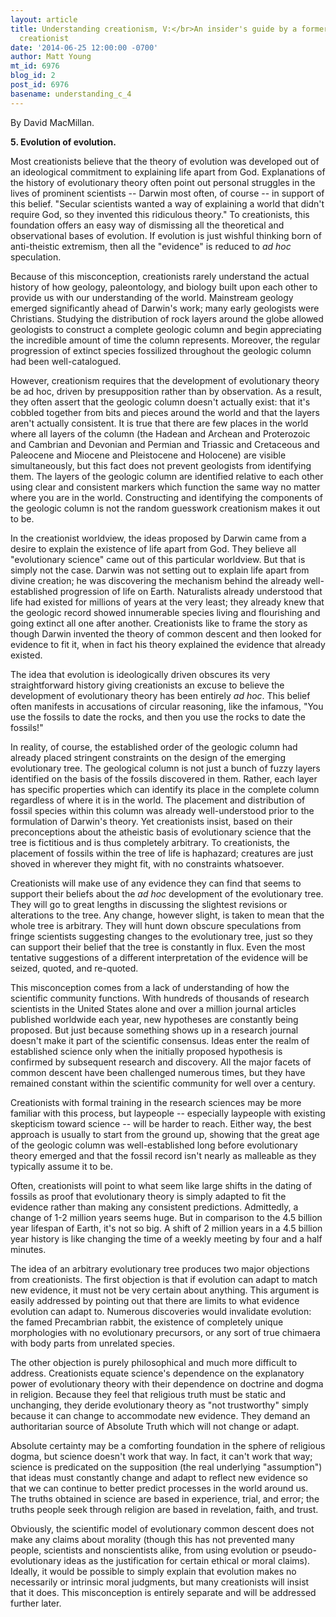 ```yaml
---
layout: article
title: Understanding creationism, V:</br>An insider's guide by a former young-Earth
  creationist
date: '2014-06-25 12:00:00 -0700'
author: Matt Young
mt_id: 6976
blog_id: 2
post_id: 6976
basename: understanding_c_4
---
```

By David MacMillan.

**5.  Evolution of evolution.**

Most creationists believe that the theory of evolution was developed out of an ideological commitment to explaining life apart from God. Explanations of the history of evolutionary theory often point out personal struggles in the lives of prominent scientists -- Darwin most often, of course -- in support of this belief. "Secular scientists wanted a way of explaining a world that didn't require God, so they invented this ridiculous theory." To creationists, this foundation offers an easy way of dismissing all the theoretical and observational bases of evolution. If evolution is just wishful thinking born of anti-theistic extremism, then all the "evidence" is reduced to _ad hoc_ speculation.

Because of this misconception, creationists rarely understand the actual history of how geology, paleontology, and biology built upon each other to provide us with our understanding of the world. Mainstream geology emerged significantly ahead of Darwin's work; many early geologists were Christians. Studying the distribution of rock layers around the globe allowed geologists to construct a complete geologic column and begin appreciating the incredible amount of time the column represents. Moreover, the regular progression of extinct species fossilized throughout the geologic column had been well-catalogued.

However, creationism requires that the development of evolutionary theory be ad hoc, driven by presupposition rather than by observation. As a result, they often assert that the geologic column doesn't actually exist: that it's cobbled together from bits and pieces around the world and that the layers aren't actually consistent. It is true that there are few places in the world where all layers of the column (the Hadean and Archean and Proterozoic and Cambrian and Devonian and Permian and Triassic and Cretaceous and Paleocene and Miocene and Pleistocene and Holocene) are visible simultaneously, but this fact does not prevent geologists from identifying them. The layers of the geologic column are identified relative to each other using clear and consistent markers which function the same way no matter where you are in the world. Constructing and identifying the components of the geologic column is not the random guesswork creationism makes it out to be.

In the creationist worldview, the ideas proposed by Darwin came from a desire to explain the existence of life apart from God. They believe all "evolutionary science" came out of this particular worldview. But that is simply not the case. Darwin was not setting out to explain life apart from divine creation; he was discovering the mechanism behind the already well-established progression of life on Earth. Naturalists already understood that life had existed for millions of years at the very least; they already knew that the geologic record showed innumerable species living and flourishing and going extinct all one after another. Creationists like to frame the story as though Darwin invented the theory of common descent and then looked for evidence to fit it, when in fact his theory explained the evidence that already existed.

The idea that evolution is ideologically driven obscures its very straightforward history giving creationists an excuse to believe the development of evolutionary theory has been entirely _ad hoc_. This belief often manifests in accusations of circular reasoning, like the infamous, "You use the fossils to date the rocks, and then you use the rocks to date the fossils!"

In reality, of course, the established order of the geologic column had already placed stringent constraints on the design of the emerging evolutionary tree. The geological column is not just a bunch of fuzzy layers identified on the basis of the fossils discovered in them. Rather, each layer has specific properties which can identify its place in the complete column regardless  of where it is in the world. The placement and distribution of fossil species within this column was already well-understood prior to the formulation of Darwin's theory. Yet creationists insist, based on their preconceptions about the atheistic basis of evolutionary science that the tree is fictitious and is thus completely arbitrary. To creationists, the placement of fossils within the tree of life is haphazard; creatures are just shoved in wherever they might fit, with no constraints whatsoever.

Creationists will make use of any evidence they can find that seems to support their beliefs about the _ad hoc_ development of the evolutionary tree. They will go to great lengths in discussing the slightest revisions or alterations to the tree. Any change, however slight, is taken to mean that the whole tree is arbitrary. They will hunt down obscure speculations from fringe scientists suggesting changes to the evolutionary tree, just so they can support their belief that the tree is constantly in flux. Even the most tentative suggestions of a different interpretation of the evidence will be seized, quoted, and re-quoted.

This misconception comes from a lack of understanding of how the scientific community functions. With hundreds of thousands of research scientists in the United States alone and over a million journal articles published worldwide each year, new hypotheses are constantly being proposed. But just because something shows up in a research journal doesn't make it part of the scientific consensus. Ideas enter the realm of established science only when the initially proposed hypothesis is confirmed by subsequent research and discovery. All the major facets of common descent have been challenged numerous times, but they have remained constant within the scientific community for well over a century.

Creationists with formal training in the research sciences may be more familiar with this process, but laypeople -- especially laypeople with existing skepticism toward science -- will be harder to reach. Either way, the best approach is usually to start from the ground up, showing that the great age of the geologic column was well-established long before evolutionary theory emerged and that the fossil record isn't nearly as malleable as they typically assume it to be.

Often, creationists will point to what seem like large shifts in the dating of fossils as proof that evolutionary theory is simply adapted to fit the evidence rather than making any consistent predictions. Admittedly, a change of 1-2 million years seems huge. But in comparison to the 4.5 billion year lifespan of Earth, it's not so big. A shift of 2 million years in a 4.5 billion year history is like changing the time of a weekly meeting by four and a half minutes.

The idea of an arbitrary evolutionary tree produces two major objections from creationists. The first objection is that if evolution can adapt to match new evidence, it must not be very certain about anything. This argument is easily addressed by pointing out that there are limits to what evidence evolution can adapt to. Numerous discoveries would invalidate evolution: the famed Precambrian rabbit, the existence of completely unique morphologies with no evolutionary precursors, or any sort of true chimaera with body parts from unrelated species.

The other objection is purely philosophical and much more difficult to address. Creationists equate science's dependence on the explanatory power of evolutionary theory with their dependence on doctrine and dogma in religion. Because they feel that religious truth must be static and unchanging, they deride evolutionary theory as "not trustworthy" simply because it can change to accommodate new evidence. They demand an authoritarian source of Absolute Truth which will not change or adapt.

Absolute certainty may be a comforting foundation in the sphere of religious dogma, but science doesn't work that way. In fact, it can't work that way; science is predicated on the supposition (the real underlying "assumption") that ideas must constantly change and adapt to reflect new evidence so that we can continue to better predict processes in the world around us. The truths obtained in science are based in experience, trial, and error; the truths people seek through religion are based in revelation, faith, and trust.

Obviously, the scientific model of evolutionary common descent does not make any claims about morality (though this has not prevented many people, scientists and nonscientists alike, from using evolution or pseudo-evolutionary ideas as the justification for certain ethical or moral claims). Ideally, it would be possible to simply explain that evolution makes no necessarily or intrinsic moral judgments, but many creationists will insist that it does. This misconception is entirely separate and will be addressed further later.
